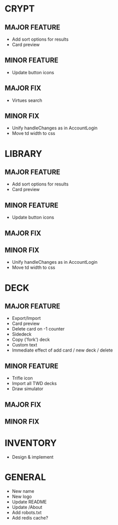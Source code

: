 # CRYPT
## MAJOR FEATURE
* Add sort options for results
* Card preview
## MINOR FEATURE
* Update button icons
## MAJOR FIX
* Virtues search
## MINOR FIX
* Unify handleChanges as in AccountLogin
* Move td width to css

# LIBRARY
## MAJOR FEATURE
* Add sort options for results
* Card preview
## MINOR FEATURE
* Update button icons
## MAJOR FIX
## MINOR FIX
* Unify handleChanges as in AccountLogin
* Move td width to css

# DECK
## MAJOR FEATURE
* Export/Import
* Card preview
* Delete card on -1 counter
* Sidedeck
* Copy ('fork') deck
* Custom text
* Immediate effect of add card / new deck / delete 
## MINOR FEATURE
* Trifle icon
* Import all TWD decks
* Draw simulator
## MAJOR FIX
## MINOR FIX

# INVENTORY
* Design & implement

# GENERAL
* New name
* New logo
* Update README
* Update /About
* Add robots.txt
* Add redis cache?

